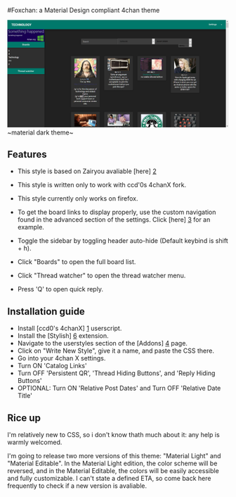 #Foxchan: a Material Design compliant 4chan theme

![screenshot](https://github.com/MrFoxhead/Foxchan/blob/master/DARK%20SCREENSHOT.png?raw=true)
~material dark theme~

Features
-----------

* This style is based on Zairyou avaliable [here] [2]
* This style is written only to work with ccd'0s 4chanX fork.

* This style currently only works on firefox.

* To get the board links to display properly, use the custom navigation found in the advanced section of the settings. Click [here] [3] for an example.

* Toggle the sidebar by toggling header auto-hide (Default keybind is shift + h).

* Click "Boards" to open the full board list.

* Click "Thread watcher" to open the thread watcher menu.

* Press 'Q' to open quick reply.

Installation guide
-------------------------------

* Install [ccd0's 4chanX] [1] userscript. 
* Install the [Stylish] [6] extension. 
* Navigate to the userstyles section of the [Addons] [4] page. 
* Click on "Write New Style", give it a name, and paste the CSS there. 
* Go into your 4chan X settings.
* Turn ON 'Catalog Links'
* Turn OFF 'Persistent QR', 'Thread Hiding Buttons', and 'Reply Hiding Buttons'
* OPTIONAL: Turn ON 'Relative Post Dates' and Turn OFF 'Relative Date Title'

Rice up
-------------------------------

I'm relatively new to CSS, so i don't know thath much about it: any help is warmly welcomed.


I'm going to release two more versions of this theme: "Material Light" and "Material Editable".
In the Material Light edition, the color scheme will be reversed, and in the Material Editable, the colors will be easily accessible and fully customizable.
I can't state a defined ETA, so come back here frequently to check if a new version is avaliable.

[1]: https://github.com/ccd0/4chan-x
[2]: https://github.com/commit-sudoku/zairyou
[3]: https://raw.githubusercontent.com/commit-sudoku/zairyou/gh-pages/boardshelp.png
[4]: about:addons
[5]: http://i.imgur.com/x970AkQ.png
[6]: https://addons.mozilla.org/en-us/firefox/addon/stylish/
[7]: https://github.com/adobe-fonts/source-han-sans/tree/release
